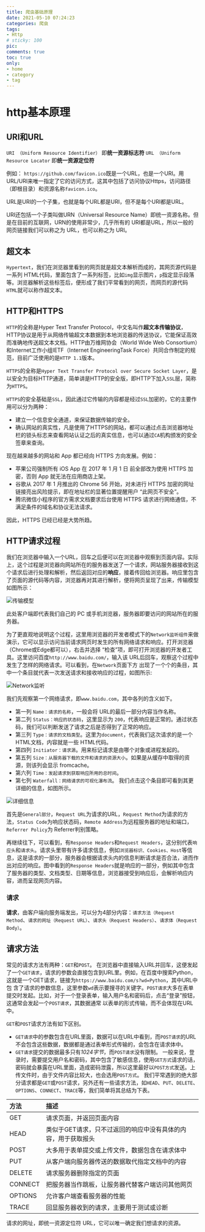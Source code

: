 ```yaml
---
title: 爬虫基础原理
date: 2021-05-10 07:24:23
categories: 爬虫
tags:
- Http
# sticky: 100
pic:
comments: true
toc: true
only:
- home
- category
- tag
---
```


# http基本原理

## URI和URL

`URI （Uniform Resource Identifier）` 即**统一资源标志符**
`URL （Uniform Resource Locator` 即**统一资源定位符**

例如：
`https://github.com/favicon.ico`既是一个URL，也是一个URI。用URL/URI来唯一指定了它的访问方式，这其中包括了访问协议Https，访问路径（即根目录）和资源名称`favicon.ico`。

URL是URI的一个子集，也就是每个URL都是URI，但不是每个URI都是URL。

URI还包括一个子类叫做URN（Universal Resource Name）即统一资源名称。但是在目前的互联网，URN的使用非常少，几乎所有的 URI都是URL，所以一般的网页链接我们可以称之为 URL，也可以称之为 URI。

## 超文本

`Hypertext`，我们在浏览器里看到的网页就是超文本解析而成的，其网页源代码是一系列 HTML代码，里面包含了一系列标签，比如`img`显示图片，`p`指定显示段落等。浏览器解析这些标签后，便形成了我们平常看到的网页，而网页的源代码`HTML`就可以称作超文本。

## HTTP和HTTPS

`HTTP`的全称是Hyper Text Transfer Protocol，中文名叫作**超文本传输协议**，HTTP协议是用于从网络传输超文本数据到本地浏览器的传送协议，它能保证高效而准确地传送超文本文档。HTTP由万维网协会（World Wide Web Consortium）和Internet工作小组IETF（Internet EngineeringTask Force）共同合作制定的规范，目前广泛使用的是`HTTP 1.1`版本。

`HTTPS`的全称是`Hyper Text Transfer Protocol over Secure Socket Layer`，是以安全为目标HTTP通道，简单讲是HTTP的安全版，即HTTP下加入`SSL`层，简称为`HTTPS`。

`HTTPS`的安全基础是`SSL`，因此通过它传输的内容都是经过`SSL`加密的，它的主要作用可以分为两种：

- 建立一个信息安全通道，来保证数据传输的安全。
- 确认网站的真实性，凡是使用了HTTPS的网站，都可以通过点击浏览器地址栏的锁头标志来查看网站认证之后的真实信息，也可以通过`CA`机构颁发的安全签章来查询。
  
现在越来越多的网站和 App 都已经向 HTTPS 方向发展。例如：

- 苹果公司强制所有 iOS App 在 2017 年 1 月 1 日 前全部改为使用 HTTPS 加密，否则 App 就无法在应用商店上架。
- 谷歌从 2017 年 1 月推出的 Chrome 56 开始，对未进行 HTTPS 加密的网址链接亮出风险提示，即在地址栏的显著位置提醒用户 “此网页不安全”。
- 腾讯微信小程序的官方需求文档要求后台使用 HTTPS 请求进行网络通信，不满足条件的域名和协议无法请求。
  
因此，HTTPS 已经已经是大势所趋。

## HTTP请求过程

我们在浏览器中输入一个URL，回车之后便可以在浏览器中观察到页面内容。实际上，这个过程是浏览器向网站所在的服务器发送了一个请求，网站服务器接收到这个请求后进行处理和解析，然后返回对应的**响应**，接着传回给浏览器。响应里包含了页面的源代码等内容，浏览器再对其进行解析，便将网页呈现了出来，传输模型如图所示：

![传输模型](1.png)

此处客户端即代表我们自己的 PC 或手机浏览器，服务器即要访问的网站所在的服务器。

为了更直观地说明这个过程，这里用浏览器的开发者模式下的`Network监听组件`来做演示，它可以显示访问当前请求网页时发生的所有网络请求和响应。打开浏览器（Chrome或Edge都可以），右击并选择 “检查”项，即可打开浏览器的开发者工具。这里访问百度`http://www.baidu.com/`，输入该 URL后回车，观察这个过程中发生了怎样的网络请求。可以看到，在`Network`页面下方 出现了一个个的条目，其中一个条目就代表一次发送请求和接收响应的过程，如图所示:

![Network监听](Screenshot_2.png)

我们先观察第一个网络请求，即`www.baidu.com`，其中各列的含义如下。

- 第一列 `Name：请求的名称`，一般会将 URL的最后一部分内容当作名称。
- 第二列 `Status：响应的状态码`，这里显示为 `200`，代表响应是正常的。通过状态码，我们可以判断发送了请求之后是否得到了正常的响应。 
- 第三列 `Type：请求的文档类型`。这里为`document`，代表我们这次请求的是一个 HTML文档，内容就是一些 HTML代码。
- 第四列 `Initiator：请求源`。用来标记请求是由哪个对象或进程发起的。
- 第五列 `Size：从服务器下载的文件和请求的资源大小`。如果是从缓存中取得的资源，则该列会显示 fromcache。
- 第六列 `Time：发起请求到获取响应所用的总时间`。
- 第七列 `Waterfall：网络请求的可视化瀑布流`。 我们点击这个条目即可看到其更详细的信息，如图所示。

![详细信息](Screenshot_3.png)

首先是`General部分`，`Request URL`为请求的URL，`Request Method`为请求的方法，`Status Code`为响应状态码，`Remote Address`为远程服务器的地址和端口，`Referrer Policy`为 Referrer判别策略。 

再继续往下，可以看到，有`Response Headers`和`Request Headers`，这分别代表`响应头`和`请求头`。请求头里带有许多请求信息，例如`浏览器标识、Cookies、Host`等信息，这是请求的一部分，服务器会根据请求头内的信息判断请求是否合法，进而作出对应的响应。图中看到的`Response Headers`就是响应的一部分，例如其中包含了服务器的类型、文档类型、日期等信息，浏览器接受到响应后，会解析响应内容，进而呈现网页内容。

### 请求

**请求**，由客户端向服务端发出，可以分为4部分内容：`请求方法（Request Method`、`请求的网址（Request URL）`、`请求头（Request Headers）`、`请求体（Request Body）`。

## 请求方法

常见的请求方法有两种：`GET`和`POST`。 在浏览器中直接输入URL并回车，这便发起了一个`GET请求`，请求的参数会直接包含到URL里。例如，在百度中搜索Python，这就是一个GET请求，链接为`https://www.baidu.com/s?wd=Python`，其中URL中包 含了请求的参数信息，这里参数`wd`表示要搜寻的关键字。`POST请求`大多在表单提交时发起。比如，对于一个登录表单，输入用户名和密码后，点击“登录”按钮，这通常会发起一个`POST请求`，其数据通常 以表单的形式传输，而不会体现在URL中。

`GET`和`POST`请求方法有如下区别。

- `GET请求`中的参数包含在URL里面，数据可以在URL中看到，而`POST请求`的URL不会包含这些数据，数据都是通过表单形式传输的，会包含在请求体中。
- `GET请求`提交的数据最多只有*1024字节*，而`POST请求`没有限制。 一般来说，登录时，需要提交用户名和密码，其中包含了敏感信息，使用`GET方式`请求的话，密码就会暴露在URL里面，造成密码泄露，所以这里最好以`POST方式`发送。上传文件时，由于文件内容比较大，也会选用`POST方式`。 我们平常遇到的绝大部分请求都是`GET`或`POST`请求，另外还有一些请求方法，如`HEAD`、`PUT`、`DELETE`、`OPTIONS`、`CONNECT`、`TRACE`等，我们简单将其总结为下表。

| 方法 | 描述 |
| :--- | :---- |
| GET | 请求页面，并返回页面内容 |
| HEAD | 类似于GET请求，只不过返回的响应中没有具体的内容，用于获取报头 |
| POST | 大多用于表单提交或上传文件，数据包含在请求体中 |
| PUT | 从客户端向服务器传送的数据取代指定文档中的内容 |
| DELETE | 请求服务器删除指定的页面 |
| CONNECT | 把服务器当作跳板，让服务器代替客户端访问其他网页 |
| OPTIONS | 允许客户端查看服务器的性能 |
| TRACE | 回显服务器收到的请求，主要用于测试或诊断 |

[//]:#(设置表格整体居中显示)
<style>
    table
    {
        margin: auto
    }
</style>

请求的网址，即统一资源定位符 URL，它可以唯一确定我们想请求的资源。

